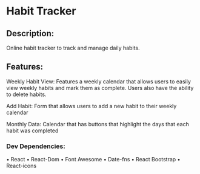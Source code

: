 # Habit Tracker 

## Description: 

Online habit tracker to track and manage daily habits. 


## Features:

Weekly Habit View: Features a weekly calendar that allows users to easily view weekly habits and mark them as complete. Users also have the ability to delete habits. 

Add Habit: Form that allows users to add a new habit to their weekly calendar 

Monthly Data: Calendar that has buttons that highlight the days that each habit was completed  


### Dev Dependencies:
•	React
•	React-Dom
•	Font Awesome 
•	Date-fns 
•	React Bootstrap 
•	React-icons


